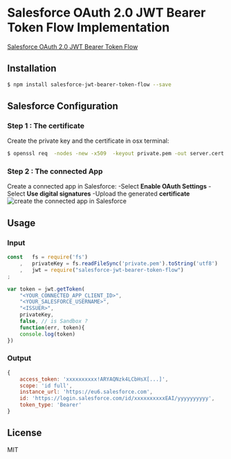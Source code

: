 # Salesforce OAuth 2.0 JWT Bearer Token Flow Implementation
[Salesforce OAuth 2.0 JWT Bearer Token Flow](https://help.salesforce.com/articleView?id=remoteaccess_oauth_jwt_flow.htm&type=5)

## Installation
```bash
$ npm install salesforce-jwt-bearer-token-flow --save
```

## Salesforce Configuration

### Step 1 : The certificate
Create the private key and the certificate in osx terminal:
```bash
$ openssl req  -nodes -new -x509  -keyout private.pem -out server.cert
```

### Step 2 : The connected App
Create a connected app in Salesforce:
-Select **Enable OAuth Settings**
-Select **Use digital signatures**
-Upload the generated **certificate**
![create the connected app in Salesforce](https://lh6.googleusercontent.com/qySXu8HlX3SAavwS_e9si6Ckz5qYUEROF6iOzZpPalrAM7mszi8fjCm1HgI4MhXz_jpp0ZlJ6YIaokbqgtOL=w3360-h1952-rw)

## Usage

### Input
```javascript
const   fs = require('fs')
    ,   privateKey = fs.readFileSync('private.pem').toString('utf8')
    ,   jwt = require("salesforce-jwt-bearer-token-flow")
;

var token = jwt.getToken(
	"<YOUR_CONNECTED_APP_CLIENT_ID>",
	"<YOUR_SALESFORCE_USERNAME>",
	"<ISSUER>",
	privateKey,
	false, // is Sandbox ?
	function(err, token){
	console.log(token)
})
```
### Output

```javascript
{
    access_token: 'xxxxxxxxxx!ARYAQNzk4LCbHsX[...]',
    scope: 'id full',
    instance_url: 'https://eu6.salesforce.com',
    id: 'https://login.salesforce.com/id/xxxxxxxxxxEAI/yyyyyyyyyy',
    token_type: 'Bearer'
}
```

## License

MIT